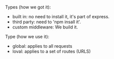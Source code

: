 Types (how we got it):

- built in: no need to install it, it's part of express.
- third party: need to 'npm insall it'.
- custom middleware: We build it.

Type (how we use it):

- global: applies to all requests
- loval: applies to a set of routes (URLS)